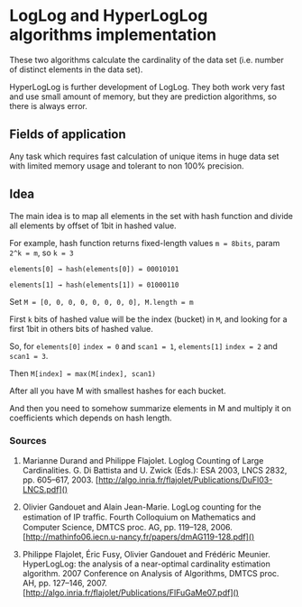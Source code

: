 # LogLog and HyperLogLog algorithms implementation

These two algorithms calculate the cardinality of the data set (i.e. number of distinct elements in the data set).

HyperLogLog is further development of LogLog. They both work very fast and use small amount of memory, but they are prediction algorithms, so there is always error.

## Fields of application

Any task which requires fast calculation of unique items in huge data set with limited memory usage and tolerant to non 100% precision.

## Idea

The main idea is to map all elements in the set with hash function and divide all elements by offset of 1bit in hashed value.

For example, hash function returns fixed-length values `m = 8bits`, param `2^k = m`, so `k = 3`

`elements[0] → hash(elements[0]) = 00010101`

`elements[1] → hash(elements[1]) = 01000110`

Set `M = [0, 0, 0, 0, 0, 0, 0, 0], M.length = m`

First `k` bits of hashed value will be the index (bucket) in `M`, and looking for a first 1bit in others bits of hashed value.

So, for `elements[0]` `index = 0` and `scan1 = 1`, `elements[1]` `index = 2` and `scan1 = 3`.

Then `M[index] = max(M[index], scan1)`

After all you have M with smallest hashes for each bucket.

And then you need to somehow summarize elements in M and multiply it on coefficients which depends on hash length.

### Sources

1. Marianne Durand and Philippe Flajolet. Loglog Counting of Large Cardinalities. G. Di Battista and U. Zwick (Eds.): ESA 2003, LNCS 2832, pp. 605–617, 2003.
[http://algo.inria.fr/flajolet/Publications/DuFl03-LNCS.pdf]()

2. Olivier Gandouet and Alain Jean-Marie. LogLog counting for the estimation of IP trafﬁc. Fourth Colloquium on Mathematics and Computer Science, DMTCS proc. AG, pp. 119–128, 2006. 
[http://mathinfo06.iecn.u-nancy.fr/papers/dmAG119-128.pdf]()3. Philippe Flajolet, Éric Fusy, Olivier Gandouet and Frédéric Meunier. HyperLogLog: the analysis of a near-optimal cardinality estimation algorithm. 2007 Conference on Analysis of Algorithms, DMTCS proc. AH, pp. 127–146, 2007.
[http://algo.inria.fr/flajolet/Publications/FlFuGaMe07.pdf]()